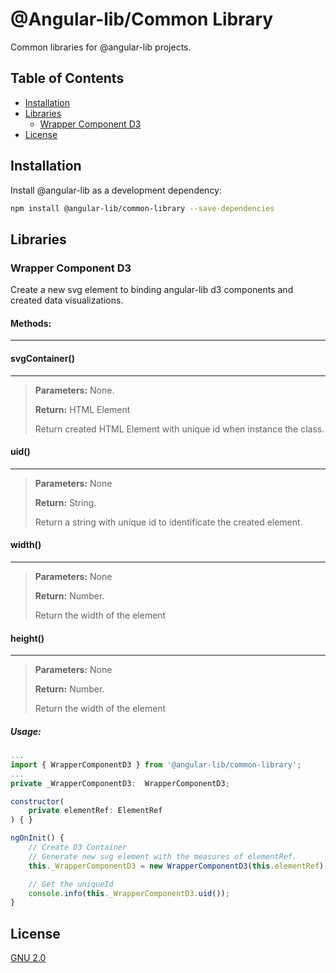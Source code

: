 

# @Angular-lib/Common Library
Common libraries for @angular-lib projects.


## Table of Contents

- [Installation](##Installation)
- [Libraries](##Libraries)
  - [Wrapper Component D3](###wrapper-component-d3)
- [License](##License)



## Installation
Install @angular-lib as a development dependency:

```bash
npm install @angular-lib/common-library --save-dependencies
```
	

## Libraries

### Wrapper Component D3 
Create a new svg element to binding angular-lib d3 components and created data visualizations.

#### Methods:
---
#### svgContainer()
---
> **Parameters:** None.
>
> **Return:** HTML Element
>
> Return created HTML Element with unique id when instance the class.

#### uid()
---
> **Parameters:** None
>
> **Return:** String. 
>
> Return a string with unique id to identificate the created element.

#### width()
---
> **Parameters:** None
>
> **Return:** Number. 
>
> Return the width of the element

#### height()
---
> **Parameters:** None
>
> **Return:** Number.
>
> Return the width of the element

##### Usage:

```javascript
...
import { WrapperComponentD3 } from '@angular-lib/common-library'; 
...
private _WrapperComponentD3:  WrapperComponentD3;

constructor(
    private elementRef: ElementRef
) { }

ngOnInit() {
    // Create D3 Container
    // Generate new svg element with the measures of elementRef.
    this._WrapperComponentD3 = new WrapperComponentD3(this.elementRef);

	// Get the uniqueId
	console.info(this._WrapperComponentD3.uid());
}
```

## License

[GNU 2.0](https://www.gnu.org/licenses/old-licenses/gpl-2.0.html)
